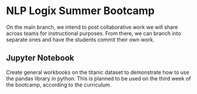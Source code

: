 # NLP Logix Summer Bootcamp
On the main branch, we intend to post collaborative work we will share across teams for instructional purposes. From there, we can branch into separate ones and have the students commit their own work.

## Jupyter Notebook
Create general workbooks on the titanic dataset to demonstrate how to use the pandas library in python. This is planned to be used on the third week of the bootcamp, according to the curriculum.
